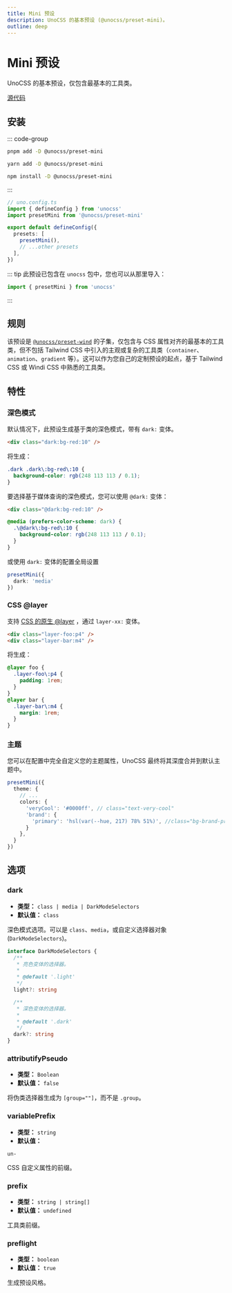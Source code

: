 ```yaml
---
title: Mini 预设
description: UnoCSS 的基本预设 (@unocss/preset-mini)。
outline: deep
---
```


# Mini 预设

UnoCSS 的基本预设，仅包含最基本的工具类。

[源代码](https://github.com/unocss/unocss/tree/main/packages/preset-mini)

## 安装

::: code-group
  ```bash [pnpm]
  pnpm add -D @unocss/preset-mini
  ```
  ```bash [yarn]
  yarn add -D @unocss/preset-mini
  ```
  ```bash [npm]
  npm install -D @unocss/preset-mini
  ```
:::

```ts
// uno.config.ts
import { defineConfig } from 'unocss'
import presetMini from '@unocss/preset-mini'

export default defineConfig({
  presets: [
    presetMini(),
    // ...other presets
  ],
})
```

::: tip
此预设已包含在 `unocss` 包中，您也可以从那里导入：

```ts
import { presetMini } from 'unocss'
```
:::

## 规则

该预设是 [`@unocss/preset-wind`](/presets/wind) 的子集，仅包含与 CSS 属性对齐的最基本的工具类，但不包括 Tailwind CSS 中引入的主观或复杂的工具类（`container`、`animation`、`gradient` 等）。这可以作为您自己的定制预设的起点，基于 Tailwind CSS 或 Windi CSS 中熟悉的工具类。

## 特性

### 深色模式

默认情况下，此预设生成基于类的深色模式，带有 `dark:` 变体。

```html
<div class="dark:bg-red:10" />
```

将生成：

```css
.dark .dark\:bg-red\:10 {
  background-color: rgb(248 113 113 / 0.1);
}
```

要选择基于媒体查询的深色模式，您可以使用 `@dark:` 变体：

```html
<div class="@dark:bg-red:10" />
```

```css
@media (prefers-color-scheme: dark) {
  .\@dark\:bg-red\:10 {
    background-color: rgb(248 113 113 / 0.1);
  }
}
```

或使用 `dark:` 变体的配置全局设置

```ts
presetMini({
  dark: 'media'
})
```

### CSS @layer

支持 [CSS 的原生 @layer](https://developer.mozilla.org/en-US/docs/Web/CSS/@layer) ，通过 `layer-xx:` 变体。

```html
<div class="layer-foo:p4" />
<div class="layer-bar:m4" />
```

将生成：

```css
@layer foo {
  .layer-foo\:p4 {
    padding: 1rem;
  }
}
@layer bar {
  .layer-bar\:m4 {
    margin: 1rem;
  }
}
```

### 主题

您可以在配置中完全自定义您的主题属性，UnoCSS 最终将其深度合并到默认主题中。

<!--eslint-skip-->

```ts
presetMini({
  theme: {
    // ...
    colors: {
      'veryCool': '#0000ff', // class="text-very-cool"
      'brand': {
        'primary': 'hsl(var(--hue, 217) 78% 51%)', //class="bg-brand-primary"
      }
    },
  }
})
```

## 选项

### dark
- **类型：** `class | media | DarkModeSelectors`
- **默认值：** `class`

深色模式选项。可以是 `class`、`media`，或自定义选择器对象(`DarkModeSelectors`)。

```ts
interface DarkModeSelectors {
  /**
   * 亮色变体的选择器。
   *
   * @default '.light'
   */
  light?: string

  /**
   * 深色变体的选择器。
   *
   * @default '.dark'
   */
  dark?: string
}
```

### attributifyPseudo
- **类型：** `Boolean`
- **默认值：** `false`

将伪类选择器生成为 `[group=""]`，而不是 `.group`。

### variablePrefix
- **类型：** `string`
- **默认值：**

`un-`

CSS 自定义属性的前缀。

### prefix
- **类型：** `string | string[]`
- **默认值：** `undefined`

工具类前缀。

### preflight
- **类型：** `boolean`
- **默认值：** `true`

生成预设风格。
